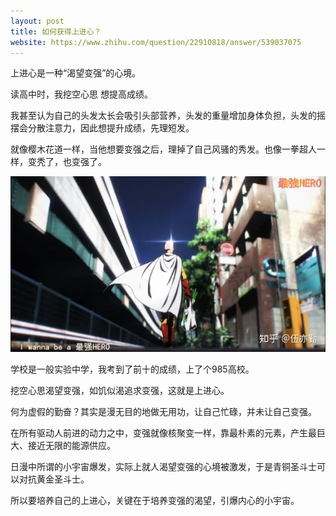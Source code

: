 ```yaml
---
layout: post
title: 如何获得上进心？
website: https://www.zhihu.com/question/22910818/answer/539037075
---
```


上进心是一种“渴望变强”的心境。

读高中时，我挖空心思 想提高成绩。

我甚至认为自己的头发太长会吸引头部营养，头发的重量增加身体负担，头发的摇摆会分散注意力，因此想提升成绩，先理短发。

就像樱木花道一样，当他想要变强之后，理掉了自己风骚的秀发。也像一拳超人一样，变秃了，也变强了。

![](/assets/images/11261.jpg)

学校是一般实验中学，我考到了前十的成绩，上了个985高校。

挖空心思渴望变强，如饥似渴追求变强，这就是上进心。

何为虚假的勤奋？其实是漫无目的地做无用功，让自己忙碌，并未让自己变强。

在所有驱动人前进的动力之中，变强就像核聚变一样，靠最朴素的元素，产生最巨大、接近无限的能源供应。

日漫中所谓的小宇宙爆发，实际上就人渴望变强的心境被激发，于是青铜圣斗士可以对抗黄金圣斗士。

所以要培养自己的上进心，关键在于培养变强的渴望，引爆内心的小宇宙。